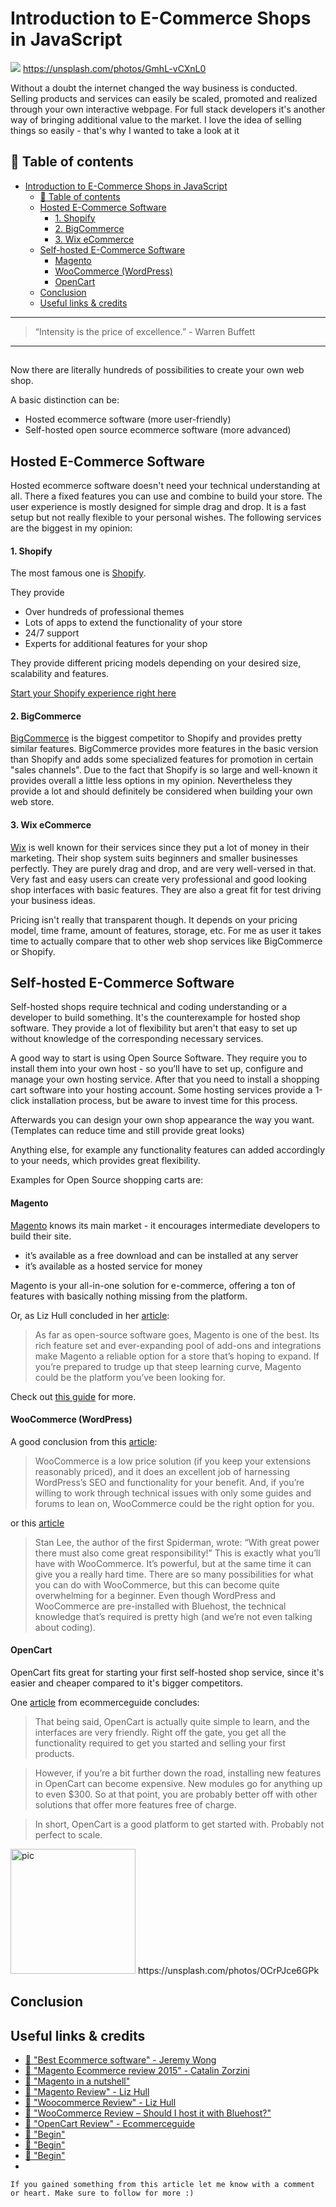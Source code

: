 # Introduction to E-Commerce Shops in JavaScript

[<img src="https://images.unsplash.com/photo-1431347602106-1608ccc66b67?dpr=2&auto=format&fit=crop&w=767&h=467&q=80&cs=tinysrgb&crop=&bg=">](
https://unsplash.com/photos/GmhL-vCXnL0)
https://unsplash.com/photos/GmhL-vCXnL0

Without a doubt the internet changed the way business is conducted. Selling products and services can easily be scaled, promoted and realized through your own interactive webpage. For full stack developers it's another way of bringing additional value to the market. I love the idea of selling things so easily - that's why I wanted to take a look at it


## 📄 Table of contents


<!-- toc orderedList:0 depthFrom:1 depthTo:6 -->

* [Introduction to E-Commerce Shops in JavaScript](#introduction-to-e-commerce-shops-in-javascript)
  * [📄 Table of contents](#table-of-contents)
  * [Hosted E-Commerce Software](#hosted-e-commerce-software)
      * [1. Shopify](#1-shopify)
      * [2. BigCommerce](#2-bigcommerce)
      * [3. Wix eCommerce](#3-wix-ecommerce)
  * [Self-hosted E-Commerce Software](#self-hosted-e-commerce-software)
      * [Magento](#magento)
      * [WooCommerce (WordPress)](#woocommerce-wordpress)
      * [OpenCart](#opencart)
  * [Conclusion](#conclusion)
  * [Useful links & credits](#useful-links-credits)

<!-- tocstop -->



---

>“Intensity is the price of excellence.” - Warren Buffett

---
##

Now there are literally hundreds of possibilities to create your own web shop.

A basic distinction can be:
- Hosted ecommerce software (more user-friendly)
- Self-hosted open source ecommerce software (more advanced)

## Hosted E-Commerce Software

Hosted ecommerce software doesn't need your technical understanding at all. There a fixed features you can use and combine to build your store. The user experience is mostly designed for simple drag and drop. It is a fast setup but not really flexible to your personal wishes. The following services are the biggest in my opinion:

#### 1. Shopify

The most famous one is [Shopify](https://www.shopify.com/).

They provide
- Over hundreds of professional themes
- Lots of apps to extend the functionality of your store
- 24/7 support
- Experts for additional features for your shop

They provide different pricing models depending on your desired size, scalability and features.

[Start your Shopify experience right here]()

#### 2. BigCommerce

[BigCommerce](https://www.bigcommerce.com/) is the biggest competitor to Shopify and provides pretty similar features. BigCommerce provides more features in the basic version than Shopify and adds some specialized features for promotion in certain "sales channels". Due to the fact that Shopify is so large and well-known it provides overall a little less options in my opinion. Nevertheless they provide a lot and should definitely be considered when building your own web store.

#### 3. Wix eCommerce

[Wix](https://wix.com/) is well known for their services since they put a lot of money in their marketing.
Their shop system suits beginners and smaller businesses perfectly. They are purely drag and drop, and are very well-versed in that. Very fast and easy users can create very professional and good looking shop interfaces with basic features.
They are also a great fit for test driving your business ideas.

Pricing isn't really that transparent though. It depends on your pricing model, time frame, amount of features, storage, etc. For me as user it takes time to actually compare that to other web shop services like BigCommerce or Shopify.

## Self-hosted E-Commerce Software

Self-hosted shops require technical and coding understanding or a developer to build something. It's the counterexample for hosted shop software. They provide a lot of flexibility but aren't that easy to set up without knowledge of the corresponding necessary services.

A good way to start is using Open Source Software. They require you to install them into your own host - so you’ll have to set up, configure and manage your own hosting service. After that you need to install a shopping cart software into your hosting account. Some hosting services provide a 1-click installation process, but be aware to invest time for this process.

Afterwards you can design your own shop appearance the way you want. (Templates can reduce time and still provide great looks)

Anything else, for example any functionality features can added accordingly to your needs, which provides great flexibility.

Examples for Open Source shopping carts are:

#### Magento

[Magento](https://magento.com/) knows its main market - it encourages intermediate developers to build their site.

-  it’s available as a free download and can be installed at any server
-  it’s available as a hosted service for money

Magento is your all-in-one solution for e-commerce, offering a ton of features with basically nothing missing from the platform.

Or, as Liz Hull concluded in her [article](https://www.merchantmaverick.com/reviews/magento-review/):
>As far as open-source software goes, Magento is one of the best. Its rich feature set and ever-expanding pool of add-ons and integrations make Magento a reliable option for a store that’s hoping to expand. If you’re prepared to trudge up that steep learning curve, Magento could be the platform you’ve been looking for.

Check out [this guide](https://ecommerceguide.com/ecommerce-platforms/magento-review/#Magento_review_in_a_nutshell) for more.

#### WooCommerce (WordPress)

A good conclusion from this [article](https://www.merchantmaverick.com/reviews/woocommerce-review/):

>WooCommerce is a low price solution (if you keep your extensions reasonably priced), and it does an excellent job of harnessing WordPress’s SEO and functionality for your benefit. And, if you’re willing to work through technical issues with only some guides and forums to lean on, WooCommerce could be the right option for you.

or this [article](https://www.websitetooltester.com/en/reviews/woocommerce/)

>Stan Lee, the author of the first Spiderman, wrote: “With great power there must also come great responsibility!” This is exactly what you’ll have with WooCommerce. It’s powerful, but at the same time it can give you a really hard time. There are so many possibilities for what you can do with WooCommerce, but this can become quite overwhelming for a beginner. Even though WordPress and WooCommerce are pre-installed with Bluehost, the technical knowledge that’s required is pretty high (and we’re not even talking about coding).

#### OpenCart

OpenCart fits great for starting your first self-hosted shop service, since it's easier and cheaper compared to it's bigger competitors.

One [article](https://ecommerceguide.com/ecommerce-platforms/opencart-review/) from ecommerceguide concludes:

>That being said, OpenCart is actually quite simple to learn, and the interfaces are very friendly. Right off the gate, you get all the functionality required to get you started and selling your first products.

>However, if you’re a bit further down the road, installing new features in OpenCart can become expensive. New modules go for anything up to even $300. So at that point, you are probably better off with other solutions that offer more features free of charge.

>In short, OpenCart is a good platform to get started with. Probably not perfect to scale.










<img src="https://images.unsplash.com/photo-1475650522725-015d35677789?dpr=2&auto=format&fit=crop&w=767&h=511&q=80&cs=tinysrgb&crop=&bg=" alt="pic" height="200"/>
https://unsplash.com/photos/OCrPJce6GPk

## Conclusion



## Useful links & credits
- [📄 "Best Ecommerce software" - Jeremy Wong](http://www.websitebuilderexpert.com/best-ecommerce-software/)
- [📄 "Magento Ecommerce review 2015" - Catalin Zorzini](http://ecommerce-platforms.com/ecommerce-reviews/the-ultimate-magento-ecommerce-review-2015)
- [📄 "Magento in a nutshell"](https://ecommerceguide.com/ecommerce-platforms/magento-review/#Magento_review_in_a_nutshell)
- [📄 "Magento Review" - Liz Hull](https://www.merchantmaverick.com/reviews/magento-review/)
- [📄 "Woocommerce Review" - Liz Hull](https://www.merchantmaverick.com/reviews/woocommerce-review/)
- [📄 "WooCommerce Review – Should I host it with Bluehost?"](https://www.websitetooltester.com/en/reviews/woocommerce/)
- [📄 "OpenCart Review" - Ecommerceguide](https://ecommerceguide.com/ecommerce-platforms/opencart-review/)
- [📄 "Begin"](afgafgadgads)
- [📄 "Begin"](afgafgadgads)
- [📄 "Begin"](afgafgadgads)
-

```
If you gained something from this article let me know with a comment or heart. Make sure to follow for more :)
```

<!-- Written by Daniel Deutsch (deudan1010@gmail.com) -->
